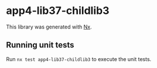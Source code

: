 # app4-lib37-childlib3

This library was generated with [Nx](https://nx.dev).

## Running unit tests

Run `nx test app4-lib37-childlib3` to execute the unit tests.
